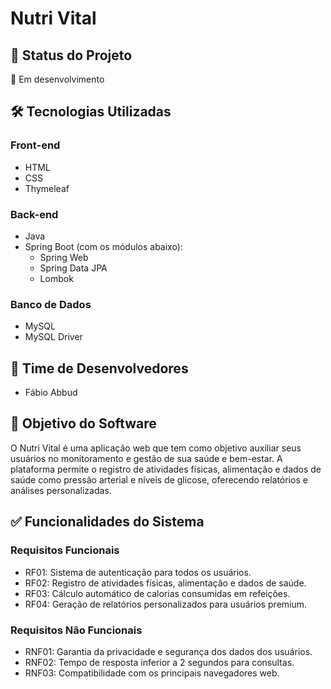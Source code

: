 # Nutri Vital

## 📌 Status do Projeto
🚧 Em desenvolvimento

## 🛠 Tecnologias Utilizadas
### Front-end
- HTML
- CSS
- Thymeleaf

### Back-end
- Java
- Spring Boot (com os módulos abaixo):
  - Spring Web
  - Spring Data JPA
  - Lombok

### Banco de Dados
- MySQL
- MySQL Driver

## 👥 Time de Desenvolvedores
- Fábio Abbud

## 🎯 Objetivo do Software
O Nutri Vital é uma aplicação web que tem como objetivo auxiliar seus usuários no monitoramento e gestão de sua saúde e bem-estar. A plataforma permite o registro de atividades físicas, alimentação e dados de saúde como pressão arterial e níveis de glicose, oferecendo relatórios e análises personalizadas.

## ✅ Funcionalidades do Sistema

### Requisitos Funcionais
- RF01: Sistema de autenticação para todos os usuários.
- RF02: Registro de atividades físicas, alimentação e dados de saúde.
- RF03: Cálculo automático de calorias consumidas em refeições.
- RF04: Geração de relatórios personalizados para usuários premium.

### Requisitos Não Funcionais
- RNF01: Garantia da privacidade e segurança dos dados dos usuários.
- RNF02: Tempo de resposta inferior a 2 segundos para consultas.
- RNF03: Compatibilidade com os principais navegadores web.

